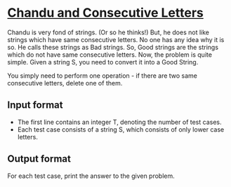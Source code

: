 # [Chandu and Consecutive Letters][link]

Chandu is very fond of strings. (Or so he thinks!) But, he does not like strings which have same consecutive letters. No one has any idea why it is so. He calls these strings as Bad strings. So, Good strings are the strings which do not have same consecutive letters. Now, the problem is quite simple. Given a string S, you need to convert it into a Good String.

You simply need to perform one operation - if there are two same consecutive letters, delete one of them.

## Input format

- The first line contains an integer T, denoting the number of test cases.
- Each test case consists of a string S, which consists of only lower case letters.

## Output format

For each test case, print the answer to the given problem.

[link]: https://www.hackerearth.com/practice/algorithms/greedy/basics-of-greedy-algorithms/practice-problems/algorithm/chandu-and-consecutive-letters/
